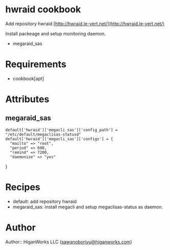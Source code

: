 # hwraid cookbook

Add repository hwraid [http://hwraid.le-vert.net/](http://hwraid.le-vert.net/)

Install packeage and setup monitoring daemon.

- megaraid_sas

# Requirements

- cookbook[apt]


# Attributes

## megaraid_sas

<pre><code>default['hwraid']['megacli_sas']['config_path'] = "/etc/default/megaclisas-statusd"
default['hwraid']['megacli_sas']['configs'] = {
  "mailto" => "root",
  "period" => 600,
  "remind" => 7200,
  "daemonize" => "yes"</code></pre>}


# Recipes

- default: add repository hwraid
- megaraid_sas: install megacli and setup megaclisas-status as daemon.


# Author

Author:: HiganWorks LLC (<sawanoboriyu@higanworks.com>)
